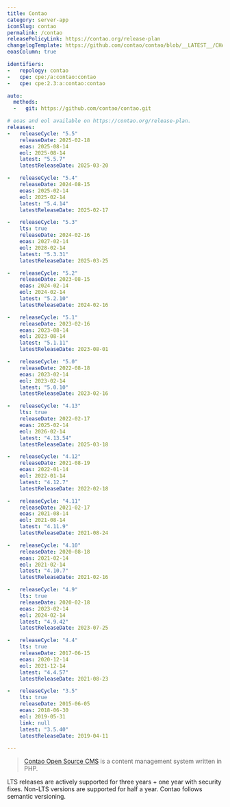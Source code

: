 ```yaml
---
title: Contao
category: server-app
iconSlug: contao
permalink: /contao
releasePolicyLink: https://contao.org/release-plan
changelogTemplate: https://github.com/contao/contao/blob/__LATEST__/CHANGELOG.md
eoasColumn: true

identifiers:
-   repology: contao
-   cpe: cpe:/a:contao:contao
-   cpe: cpe:2.3:a:contao:contao

auto:
  methods:
  -   git: https://github.com/contao/contao.git

# eoas and eol available on https://contao.org/release-plan.
releases:
-   releaseCycle: "5.5"
    releaseDate: 2025-02-18
    eoas: 2025-08-14
    eol: 2025-08-14
    latest: "5.5.7"
    latestReleaseDate: 2025-03-20

-   releaseCycle: "5.4"
    releaseDate: 2024-08-15
    eoas: 2025-02-14
    eol: 2025-02-14
    latest: "5.4.14"
    latestReleaseDate: 2025-02-17

-   releaseCycle: "5.3"
    lts: true
    releaseDate: 2024-02-16
    eoas: 2027-02-14
    eol: 2028-02-14
    latest: "5.3.31"
    latestReleaseDate: 2025-03-25

-   releaseCycle: "5.2"
    releaseDate: 2023-08-15
    eoas: 2024-02-14
    eol: 2024-02-14
    latest: "5.2.10"
    latestReleaseDate: 2024-02-16

-   releaseCycle: "5.1"
    releaseDate: 2023-02-16
    eoas: 2023-08-14
    eol: 2023-08-14
    latest: "5.1.11"
    latestReleaseDate: 2023-08-01

-   releaseCycle: "5.0"
    releaseDate: 2022-08-18
    eoas: 2023-02-14
    eol: 2023-02-14
    latest: "5.0.10"
    latestReleaseDate: 2023-02-16

-   releaseCycle: "4.13"
    lts: true
    releaseDate: 2022-02-17
    eoas: 2025-02-14
    eol: 2026-02-14
    latest: "4.13.54"
    latestReleaseDate: 2025-03-18

-   releaseCycle: "4.12"
    releaseDate: 2021-08-19
    eoas: 2022-01-14
    eol: 2022-01-14
    latest: "4.12.7"
    latestReleaseDate: 2022-02-18

-   releaseCycle: "4.11"
    releaseDate: 2021-02-17
    eoas: 2021-08-14
    eol: 2021-08-14
    latest: "4.11.9"
    latestReleaseDate: 2021-08-24

-   releaseCycle: "4.10"
    releaseDate: 2020-08-18
    eoas: 2021-02-14
    eol: 2021-02-14
    latest: "4.10.7"
    latestReleaseDate: 2021-02-16

-   releaseCycle: "4.9"
    lts: true
    releaseDate: 2020-02-18
    eoas: 2023-02-14
    eol: 2024-02-14
    latest: "4.9.42"
    latestReleaseDate: 2023-07-25

-   releaseCycle: "4.4"
    lts: true
    releaseDate: 2017-06-15
    eoas: 2020-12-14
    eol: 2021-12-14
    latest: "4.4.57"
    latestReleaseDate: 2021-08-23

-   releaseCycle: "3.5"
    lts: true
    releaseDate: 2015-06-05
    eoas: 2018-06-30
    eol: 2019-05-31
    link: null
    latest: "3.5.40"
    latestReleaseDate: 2019-04-11

---
```


> [Contao Open Source CMS](https://contao.org) is a content management system written in PHP.

LTS releases are actively supported for three years + one year with security fixes. Non-LTS versions are supported for half a year.
Contao follows semantic versioning.
